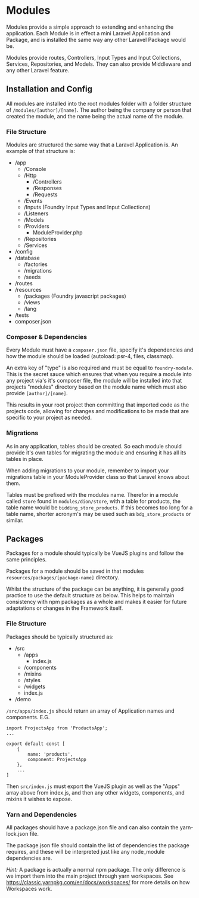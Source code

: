 # Modules
Modules provide a simple approach to extending and enhancing the application. Each Module is in effect a mini Laravel Application and Package, and is installed the same way any other Laravel Package would be.

Modules provide routes, Controllers, Input Types and Input Collections, Services, Repositories, and Models. They can also provide Middleware and any other Laravel feature.

## Installation and Config
All modules are installed into the root modules folder with a folder structure of ```/modules/[author]/[name]```. The author being the company or person that created the module, and the name being the actual name of the module.

### File Structure
Modules are structured the same way that a Laravel Application is. An example of that structure is:

- /app
  - /Console
  - /Http
    - /Controllers
    - /Responses
    - /Requests
  - /Events
  - /Inputs (Foundry Input Types and Input Collections)
  - /Listeners
  - /Models
  - /Providers
    - ModuleProvider.php
  - /Repositories
  - /Services
- /config
- /database
  - /factories
  - /migrations
  - /seeds
- /routes
- /resources
  - /packages (Foundry javascript packages)
  - /views
  - /lang
- /tests
- composer.json

### Composer & Dependencies
Every Module must have a ```composer.json``` file, specify it's dependencies and how the module should be loaded (autoload: psr-4, files, classmap).

An extra key of "type" is also required and must be equal to ```foundry-module```. This is the secret sauce which ensures that when you require a module into any project via's it's composer file, the module will be installed into that projects "modules" directory based on the module name which must also provide ```[author]/[name]```.

This results in your root project then committing that imported code as the projects code, allowing for changes and modifications to be made that are specific to your project as needed.

### Migrations
As in any application, tables should be created. So each module should provide it's own tables for migrating the module and ensuring it has all its tables in place.

When adding migrations to your module, remember to import your migrations table in your ModuleProvider class so that Laravel knows about them.

Tables must be prefixed with the modules name. Therefor in a module called `store` found in `modules/dion/store`, with a table for products, the table name would be `bidding_store_products`. If this becomes too long for a table name, shorter acronym's may be used such as `bdg_store_products` or similar.

## Packages
Packages for a module should typically be VueJS plugins and follow the same principles. 

Packages for a module should be saved in that modules ```resources/packages/[package-name]``` directory.

Whilst the structure of the package can be anything, it is generally good practice to use the default structure as below. This helps to maintain consistency with npm packages as a whole and makes it easier for future adaptations or changes in the Framework itself.

### File Structure
Packages should be typically structured as:

- /src
  - /apps
    - index.js
  - /components
  - /mixins
  - /styles
  - /widgets
  - index.js
- /demo

```/src/apps/index.js``` should return an array of Application names and components. E.G.

```$javascript
import ProjectsApp from 'ProductsApp';
...

export default const [
    {
        name: 'products',
        component: ProjectsApp
    },
    ...
]
```
Then ```src/index.js``` must export the VueJS plugin as well as the "Apps" array above from index.js, and then any other widgets, components, and mixins it wishes to expose. 

### Yarn and Dependencies
All packages should have a package.json file and can also contain the yarn-lock.json file.

The package.json file should contain the list of dependencies the package requires, and these will be interpreted just like any node_module dependencies are.

_Hint:_ A package is actually a normal npm package. The only difference is we import them into the main project through yarn workspaces. See https://classic.yarnpkg.com/en/docs/workspaces/ for more details on how Workspaces work.
